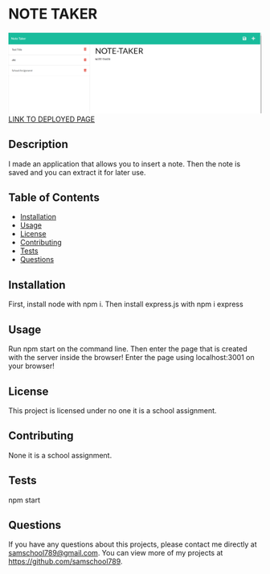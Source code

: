 # NOTE TAKER
 
  ![image](./images/project-image.png)
  [LINK TO DEPLOYED PAGE](https://samschool789.github.io/note-taker/)
  ## Description 
  I made an application that allows you to insert a note.  Then the note is saved and you can extract it for later use.
  ## Table of Contents
  * [Installation](#installation)
  * [Usage](#usage)
  * [License](#license)
  * [Contributing](#contributing)
  * [Tests](#tests)
  * [Questions](#questions)
  
  ## Installation 
  First, install node with npm i. Then install express.js with npm i express
  ## Usage 
  Run npm start on the command line.  Then enter the page that is created with the server inside the browser! Enter the page using localhost:3001 on your browser!
  ## License 
  This project is licensed under no one it is a school assignment.
  ## Contributing 
  None it is a school assignment.
  ## Tests
  npm start
  ## Questions
  If you have any questions about this projects, please contact me directly at samschool789@gmail.com. You can view more of my projects at https://github.com/samschool789.
